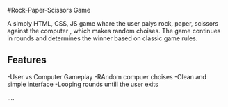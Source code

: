 #Rock-Paper-Scissors Game

A simply HTML, CSS, JS game whare the user palys rock, paper, scissors against the computer , which makes random choises. The game continues in rounds and determines the winner based on classic game rules.

## Features
-User vs Computer Gameplay
-RAndom compuer choises
-Clean and simple interface
-Looping rounds untill the user exits

....